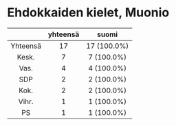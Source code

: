 # Ehdokkaiden kielet, Muonio

| |yhteensä|suomi|
|:---:|:---:|:---:|
|Yhteensä|17|17 (100.0%)|
|Kesk.|7|7 (100.0%)|
|Vas.|4|4 (100.0%)|
|SDP|2|2 (100.0%)|
|Kok.|2|2 (100.0%)|
|Vihr.|1|1 (100.0%)|
|PS|1|1 (100.0%)|

